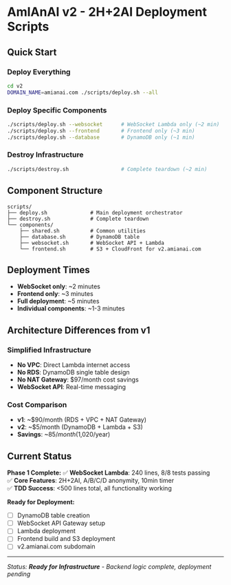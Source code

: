 # AmIAnAI v2 - 2H+2AI Deployment Scripts

## Quick Start

### Deploy Everything
```bash
cd v2
DOMAIN_NAME=amianai.com ./scripts/deploy.sh --all
```

### Deploy Specific Components
```bash
./scripts/deploy.sh --websocket      # WebSocket Lambda only (~2 min)
./scripts/deploy.sh --frontend       # Frontend only (~3 min)
./scripts/deploy.sh --database       # DynamoDB only (~1 min)
```

### Destroy Infrastructure
```bash
./scripts/destroy.sh                 # Complete teardown (~2 min)
```

## Component Structure

```
scripts/
├── deploy.sh              # Main deployment orchestrator
├── destroy.sh             # Complete teardown
└── components/
    ├── shared.sh          # Common utilities
    ├── database.sh        # DynamoDB table
    ├── websocket.sh       # WebSocket API + Lambda
    └── frontend.sh        # S3 + CloudFront for v2.amianai.com
```

## Deployment Times

- **WebSocket only**: ~2 minutes
- **Frontend only**: ~3 minutes  
- **Full deployment**: ~5 minutes
- **Individual components**: ~1-3 minutes

## Architecture Differences from v1

### **Simplified Infrastructure**
- **No VPC**: Direct Lambda internet access
- **No RDS**: DynamoDB single table design
- **No NAT Gateway**: $97/month cost savings
- **WebSocket API**: Real-time messaging

### **Cost Comparison**
- **v1**: ~$90/month (RDS + VPC + NAT Gateway)
- **v2**: ~$5/month (DynamoDB + Lambda + S3)
- **Savings**: ~$85/month ($1,020/year)

## Current Status

**Phase 1 Complete:**
✅ **WebSocket Lambda**: 240 lines, 8/8 tests passing  
✅ **Core Features**: 2H+2AI, A/B/C/D anonymity, 10min timer  
✅ **TDD Success**: <500 lines total, all functionality working  

**Ready for Deployment:**
- [ ] DynamoDB table creation
- [ ] WebSocket API Gateway setup  
- [ ] Lambda deployment
- [ ] Frontend build and S3 deployment
- [ ] v2.amianai.com subdomain

---

_Status: **Ready for Infrastructure** - Backend logic complete, deployment pending_